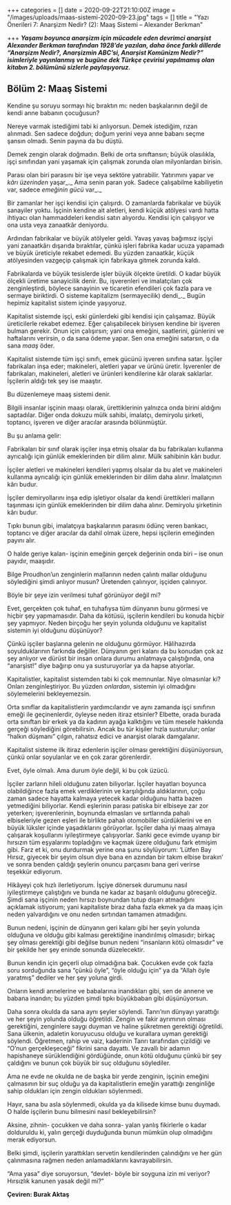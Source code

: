 +++
categories = []
date = 2020-09-22T21:10:00Z
image = "/images/uploads/maas-sistemi-2020-09-23.jpg"
tags = []
title = "Yazı Önerileri 7: Anarşizm Nedir? (2): Maaş Sistemi – Alexander Berkman"

+++
**_Yaşamı boyunca anarşizm için mücadele eden devrimci anarşist Alexander Berkman tarafından 1928’de yazılan, daha önce farklı dillerde “Anarşizm Nedir?, Anarşizmin ABC’si, Anarşist Komünizm Nedir?” isimleriyle yayınlanmış ve bugüne dek Türkçe çevirisi yapılmamış olan kitabın 2. bölümünü sizlerle paylaşıyoruz._** 

## **Bölüm 2: Maaş Sistemi**

Kendine şu soruyu sormayı hiç bıraktın mı: neden başkalarının değil de kendi anne babanın çocuğusun?

Nereye varmak istediğimi tabi ki anlıyorsun. Demek istediğim, rızan alınmadı. Sen sadece doğdun; doğum yerini veya anne babanı seçme şansın olmadı. Senin payına da bu düştü.

Demek zengin olarak doğmadın. Belki de orta sınıftansın; büyük olasılıkla, işçi sınıfından yani yaşamak için çalışmak zorunda olan milyonlardan birisin.

Parası olan biri parasını bir işe veya sektöre yatırabilir. Yatırımını yapar ve _kârı üzerinden_ yaşar_._ Ama senin paran yok. Sadece çalışabilme kabiliyetin var, sadece _emeğinin gücü_ var_._

Bir zamanlar her işçi kendisi için çalışırdı. O zamanlarda fabrikalar ve büyük sanayiler yoktu. İşçinin kendine ait aletleri, kendi küçük atölyesi vardı hatta ihtiyacı olan hammaddeleri kendisi satın alıyordu. Kendisi için çalışıyor ve ona usta veya zanaatkâr deniyordu.

Ardından fabrikalar ve büyük atölyeler geldi. Yavaş yavaş bağımsız işçiyi yani zanaatkârı dışarıda bıraktılar, çünkü işleri fabrika kadar ucuza yapamadı ve büyük üreticiyle rekabet edemedi. Bu yüzden zanaatkâr, küçük atölyesinden vazgeçip çalışmak için fabrikaya gitmek zorunda kaldı.

Fabrikalarda ve büyük tesislerde işler büyük ölçekte üretildi. O kadar büyük ölçekli üretime sanayicilik denir. Bu, işverenleri ve imalatçıları çok zenginleştirdi, böylece sanayinin ve ticaretin efendileri çok fazla para ve sermaye biriktirdi. O sisteme kapitalizm (sermayecilik) dendi_._ Bugün hepimiz kapitalist sistem içinde yaşıyoruz.

Kapitalist sistemde işçi, eski günlerdeki gibi kendisi için çalışamaz. Büyük üreticilerle rekabet edemez. Eğer çalışabilecek biriysen kendine bir işveren bulman gerekir. Onun için çalışırsın; yani ona emeğini, saatlerini, günlerini ve haftalarını verirsin, o da sana ödeme yapar. Sen ona emeğini satarsın, o da sana _maaş_ öder.

Kapitalist sistemde tüm işçi sınıfı, emek gücünü işveren sınıfına satar. İşçiler fabrikaları inşa eder; makineleri, aletleri yapar ve ürünü üretir. İşverenler de fabrikaları, makineleri, aletleri ve ürünleri kendilerine kâr olarak saklarlar. İşçilerin aldığı tek şey ise maaştır.

Bu düzenlemeye maaş sistemi denir.

Bilgili insanlar işçinin maaşı olarak, ürettiklerinin yalnızca onda birini aldığını saptadılar. Diğer onda dokuzu mülk sahibi, imalatçı, demiryolu şirketi, toptancı, işveren ve diğer aracılar arasında bölünmüştür.

Bu şu anlama gelir:

Fabrikaları bir sınıf olarak işçiler inşa etmiş olsalar da bu fabrikaları kullanma ayrıcalığı için günlük emeklerinden bir dilim alınır. Mülk sahibinin kârı budur.

İşçiler aletleri ve makineleri kendileri yapmış olsalar da bu alet ve makineleri kullanma ayrıcalığı için günlük emeklerinden bir dilim daha alınır. İmalatçının kârı budur.

İşçiler demiryollarını inşa edip işletiyor olsalar da kendi ürettikleri malların taşınması için günlük emeklerinden bir dilim daha alınır. Demiryolu şirketinin kârı budur.

Tıpkı bunun gibi, imalatçıya başkalarının parasını ödünç veren bankacı, toptancı ve diğer aracılar da dahil olmak üzere, hepsi işçilerin emeğinden payını alır.

O halde geriye kalan- işçinin emeğinin gerçek değerinin onda biri – ise onun payıdır, maaşıdır.

Bilge Proudhon’un zenginlerin mallarının neden çalıntı mallar olduğunu söylediğini şimdi anlıyor musun? Üretenden çalınıyor, işçiden çalınıyor.

Böyle bir şeye izin verilmesi tuhaf görünüyor değil mi?

Evet, gerçekten çok tuhaf, en tuhafıysa tüm dünyanın bunu görmesi ve hiçbir şey yapmamasıdır. Daha da kötüsü, işçilerin kendileri bu konuda hiçbir şey yapmıyor. Neden birçoğu her şeyin yolunda olduğunu ve kapitalist sistemin iyi olduğunu düşünüyor?

Çünkü işçiler başlarına gelenin ne olduğunu görmüyor. Hâlihazırda soyulduklarının farkında değiller. Dünyanın geri kalanı da bu konudan çok az şey anlıyor ve dürüst bir insan onlara durumu anlatmaya çalıştığında, ona “anarşist!” diye bağırıp onu ya susturuyorlar ya da hapse atıyorlar.

Kapitalistler, kapitalist sistemden tabi ki çok memnunlar. Niye olmasınlar ki? Onları zenginleştiriyor. Bu yüzden _onlardan_, sistemin iyi olmadığını söylemelerini bekleyemezsin.

Orta sınıflar da kapitalistlerin yardımcılarıdır ve aynı zamanda işçi sınıfının emeği ile geçinenlerdir, öyleyse neden itiraz etsinler? Elbette, orada burada orta sınıftan bir erkek ya da kadının ayağa kalktığını ve tüm mesele hakkında gerçeği söylediğini görebilirsin. Ancak bu tür kişiler hızla susturulur; onlar “halkın düşmanı” çılgın, rahatsız edici ve anarşist olarak damgalanır.

Kapitalist sisteme ilk itiraz edenlerin işçiler olması gerektiğini düşünüyorsun, çünkü onlar soyulanlar ve en çok zarar görenlerdir.

Evet, öyle olmalı. Ama durum öyle değil, ki bu çok üzücü.

İşçiler zarların hileli olduğunu zaten biliyorlar. İşçiler hayatları boyunca olabildiğince fazla emek verdiklerinin ve karşılığında aldıklarının, çoğu zaman sadece hayatta kalmaya yetecek kadar olduğunu hatta bazen yetmediğini biliyorlar. Kendi eşlerinin parası patiska bir elbiseye zar zor yeterken; işverenlerinin, boynunda elmasları ve sırtlarında pahalı elbiseleriyle gezen eşleri ile birlikte pahalı otomobiller sürdüklerini ve en büyük lüksler içinde yaşadıklarını görüyorlar. İşçiler daha iyi maaş almaya çalışarak koşullarını iyileştirmeye çalışıyorlar. Sanki gece evimde uyanıp bir hırsızın tüm eşyalarımı topladığını ve kaçmak üzere olduğunu fark etmişim gibi. Farz et ki, onu durdurmak yerine ona şunu söylüyorum: ‘Lütfen Bay Hırsız, giyecek bir şeyim olsun diye bana en azından bir takım elbise bırakın’ ve sonra benden çaldığı şeylerin onuncu parçasını bana geri verirse teşekkür ediyorum.

Hikâyeyi çok hızlı ilerletiyorum. İşçiye dönersek durumunu nasıl iyileştirmeye çalıştığını ve bunda ne kadar az başarılı olduğunu göreceğiz. Şimdi sana işçinin neden hırsızı boynundan tutup dışarı atmadığını açıklamak istiyorum; yani kapitaliste biraz daha fazla ekmek ya da maaş için neden yalvardığını ve onu neden sırtından tamamen atmadığını.

Bunun nedeni, işçinin de dünyanın geri kalanı gibi her şeyin yolunda olduğuna ve olduğu gibi kalması gerektiğine inandırılmış olmasıdır; birkaç şey olması gerektiği gibi değilse bunun nedeni “insanların kötü olmasıdır” ve bir şekilde her şey eninde sonunda düzelecektir.

Bunun kendin için geçerli olup olmadığına bak. Çocukken evde çok fazla soru sorduğunda sana “çünkü öyle”, “öyle olduğu için” ya da “Allah öyle yaratmış” dediler ve her şey yoluna girdi.

Onların kendi annelerine ve babalarına inandıkları gibi, sen de annene ve babana inandın; bu yüzden şimdi tıpkı büyükbaban gibi düşünüyorsun.

Daha sonra okulda da sana aynı şeyler söylendi. Tanrı’nın dünyayı yarattığı ve her şeyin yolunda olduğu öğretildi. Zengin ve fakir ayrımının olması gerektiğini, zenginlere saygı duyman ve haline şükretmen gerektiği öğretildi. Sana ülkenin, adaletin koruyucusu olduğu ve kurallara uyman gerektiği söylendi. Öğretmen, rahip ve vaiz, kaderinin Tanrı tarafından çizildiği ve “O’nun gerçekleşeceği” fikrini sana dayattı. Ve zavallı bir adamın hapishaneye sürüklendiğini gördüğünde, onun kötü olduğunu çünkü bir şey çaldığını ve bunun çok büyük bir suç olduğunu söylediler.

Ama ne evde ne okulda ne de başka bir yerde zenginin, işçinin emeğini çalmasının bir suç olduğu ya da kapitalistlerin emeğin yarattığı zenginliğe sahip oldukları için zengin oldukları söylenmedi.

Hayır, sana bu asla söylenmedi, okulda ya da kilisede kimse bunu duymadı. O halde işçilerin bunu bilmesini nasıl bekleyebilirsin?

Aksine, zihnin- çocukken ve daha sonra- yalan yanlış fikirlerle o kadar dolduruldu ki, yalın gerçeği duyduğunda bunun mümkün olup olmadığını merak ediyorsun.

Belki şimdi, işçilerin yarattıkları servetin kendilerinden çalındığını ve her gün çalınmasına rağmen neden anlamadıklarını kavrayabilirsin.

“Ama yasa” diye soruyorsun, “devlet- böyle bir soyguna izin mi veriyor? Hırsızlık kanunen yasak değil mi?”

**Çeviren: Burak Aktaş**